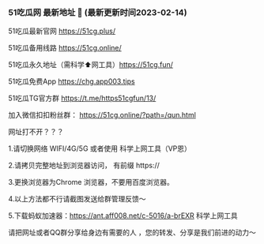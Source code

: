 ### 51吃瓜网 最新地址 👋 (最新更新时间2023-02-14)

51吃瓜最新官网 https://51cg.plus/ 

51吃瓜备用线路 https://51cg.online/

51吃瓜永久地址（需科学⬆️网工具）https://51cg.fun/

51吃瓜免费App  https://chg.app003.tips

51吃瓜TG官方群 https://t.me/https51cgfun/13/

加入微信扣扣粉丝群： https://51cg.online/?path=/qun.html



网址打不开？？？

1.请切换网络 WIFI/4G/5G 或者使用 科学上网工具（VP恩）

2.请拷贝完整地址到浏览器访问， 有前缀 https:// 

3.更换浏览器为Chrome 浏览器，不要用百度浏览器。

4.以上方法都不行请截图发送给群管理反馈～

5.下载蚂蚁加速器：https://ant.aff008.net/c-5016/a-brEXR 科学上网工具


请把网址或者QQ群分享给身边有需要的人 ，您的转发、分享是我们前进的动力～


<!--
**51chigua/51chigua** is a ✨ _special_ ✨ repository because its `README.md` (this file) appears on your GitHub profile.

Here are some ideas to get you started:

- 🔭 I’m currently working on ...
- 🌱 I’m currently learning ...
- 👯 I’m looking to collaborate on ...
- 🤔 I’m looking for help with ...
- 💬 Ask me about ...
- 📫 How to reach me: ...
- 😄 Pronouns: ...
- ⚡ Fun fact: ...
-->
